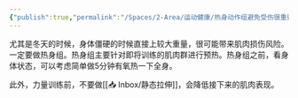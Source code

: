 ```yaml
---
{"publish":true,"permalink":"/Spaces/2-Area/运动健康/热身动作组避免受伤很重要.md","title":"热身动作组避免受伤很重要","created":"2022-12-03","modified":"2023-03-14","cssclasses":""}
---
```



尤其是冬天的时候，身体僵硬的时候直接上较大重量，很可能带来肌肉损伤风险。一定要做热身组。热身组主要针对即将训练的肌肉群进行预热。热身组之前，看身体状态，可以考虑简单做5分钟有氧热一下全身。

此外，力量训练前，不要做[[📥 Inbox/静态拉伸]]，会降低接下来的肌肉表现。